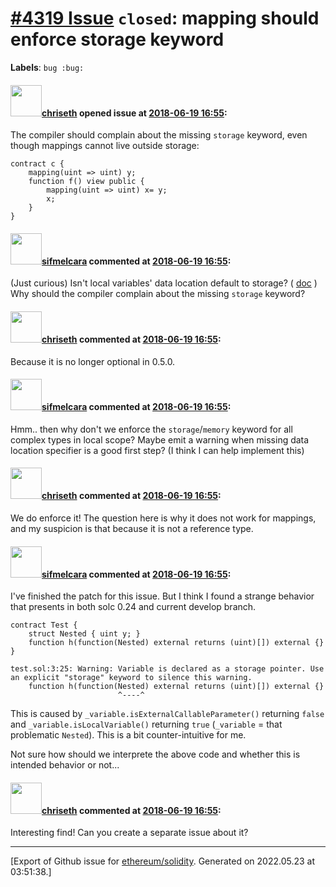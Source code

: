 # [\#4319 Issue](https://github.com/ethereum/solidity/issues/4319) `closed`: mapping should enforce storage keyword
**Labels**: `bug :bug:`


#### <img src="https://avatars.githubusercontent.com/u/9073706?v=4" width="50">[chriseth](https://github.com/chriseth) opened issue at [2018-06-19 16:55](https://github.com/ethereum/solidity/issues/4319):

The compiler should complain about the missing `storage` keyword, even though mappings cannot live outside storage:

```
contract c {
    mapping(uint => uint) y;
    function f() view public {
        mapping(uint => uint) x= y;
        x;
    }
}
```

#### <img src="https://avatars.githubusercontent.com/u/10496191?v=4" width="50">[sifmelcara](https://github.com/sifmelcara) commented at [2018-06-19 16:55](https://github.com/ethereum/solidity/issues/4319#issuecomment-399656530):

(Just curious) Isn't local variables' data location default to storage? ( [doc](http://solidity.readthedocs.io/en/v0.4.24/types.html#summary) )
Why should the compiler complain about the missing `storage` keyword?

#### <img src="https://avatars.githubusercontent.com/u/9073706?v=4" width="50">[chriseth](https://github.com/chriseth) commented at [2018-06-19 16:55](https://github.com/ethereum/solidity/issues/4319#issuecomment-400358214):

Because it is no longer optional in 0.5.0.

#### <img src="https://avatars.githubusercontent.com/u/10496191?v=4" width="50">[sifmelcara](https://github.com/sifmelcara) commented at [2018-06-19 16:55](https://github.com/ethereum/solidity/issues/4319#issuecomment-400558609):

Hmm.. then why don't we enforce the `storage`/`memory` keyword for all complex types in local scope?
Maybe emit a warning when missing data location specifier is a good first step?
(I think I can help implement this)

#### <img src="https://avatars.githubusercontent.com/u/9073706?v=4" width="50">[chriseth](https://github.com/chriseth) commented at [2018-06-19 16:55](https://github.com/ethereum/solidity/issues/4319#issuecomment-400598896):

We do enforce it! The question here is why it does not work for mappings, and my suspicion is that because it is not a reference type.

#### <img src="https://avatars.githubusercontent.com/u/10496191?v=4" width="50">[sifmelcara](https://github.com/sifmelcara) commented at [2018-06-19 16:55](https://github.com/ethereum/solidity/issues/4319#issuecomment-401149123):

I've finished the patch for this issue. But I think I found a strange behavior that presents in both solc 0.24 and current develop branch.
```solidity
contract Test {
    struct Nested { uint y; }
    function h(function(Nested) external returns (uint)[]) external {}
}
```
```
test.sol:3:25: Warning: Variable is declared as a storage pointer. Use an explicit "storage" keyword to silence this warning.
    function h(function(Nested) external returns (uint)[]) external {}
                        ^----^
```
This is caused by `_variable.isExternalCallableParameter()` returning `false` and `_variable.isLocalVariable()` returning `true` (`_variable` = that problematic `Nested`). This is a bit counter-intuitive for me.

Not sure how should we interprete the above code and whether this is intended behavior or not...

#### <img src="https://avatars.githubusercontent.com/u/9073706?v=4" width="50">[chriseth](https://github.com/chriseth) commented at [2018-06-19 16:55](https://github.com/ethereum/solidity/issues/4319#issuecomment-401158088):

Interesting find! Can you create a separate issue about it?


-------------------------------------------------------------------------------



[Export of Github issue for [ethereum/solidity](https://github.com/ethereum/solidity). Generated on 2022.05.23 at 03:51:38.]
